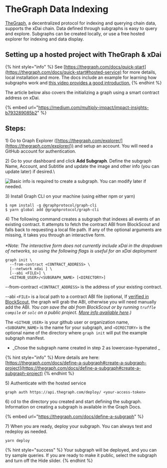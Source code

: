 # TheGraph Data Indexing

[TheGraph](https://thegraph.com), a decentralized protocol for indexing and querying chain data, supports the xDai chain. Data defined through subgraphs is easy to query and explore. Subgraphs can be created locally, or use a free hosted explorer for indexing and data display.&#x20;

## Setting up a hosted project with TheGraph & xDai

{% hint style="info" %}
See [https://thegraph.com/docs/quick-start](https://thegraph.com/docs/quick-start#hosted-service) for more details, local installation and more. The docs include an example for learning how subgraphs work and  [this video provides a good introduction.](https://thegraph.com/hackathons/2019/12)
{% endhint %}

The article below also covers the initializing a graph using a smart contract address on xDai.

{% embed url="https://medium.com/multiply-impact/impact-insights-b793289085b2" %}

## Steps:

1\) Go to Graph Explorer ([https://thegraph.com/explorer/](https://thegraph.com/explorer/)) and setup an account. You will need a GitHub account for authentication.&#x20;

2\) Go to your dashboard and click **Add Subgraph**. Define the subgraph Name, Account, and Subtitle and update the image and other info (you can update later) if desired.\


![Basic info is required to create a subgraph. You can modify later if needed.](../../.gitbook/assets/xdai-graph.png)

3\) Install Graph CLI on your machine (using either npm or yarn)

```
$ npm install -g @graphprotocol/graph-cli
$ yarn global add @graphprotocol/graph-cli

```

4\) The following command creates a subgraph that indexes all events of an existing contract. It attempts to fetch the contract ABI from BlockScout and falls back to requesting a local file path. If any of the optional arguments are missing, it takes you through an interactive form.\
\
_\*Note: The interactive form does not currently include xDai in the dropdown of networks, so using the following flags is useful for an xDai deployment_

```
graph init \
  --from-contract <CONTRACT_ADDRESS> \
  [--network xdai ] \
  [--abi <FILE>] \
  <GITHUB_USER>/<SUBGRAPH_NAME> [<DIRECTORY>]
```

\--from-contract `<CONTRACT_ADDRESS>` is the address of your existing contract.

\--abi `<FILE>` is a local path to a contract ABI file (optional, If [verified in BlockScout](https://docs.blockscout.com/for-users/smart-contract-interaction/verifying-a-smart-contract), the graph will grab the ABI, otherwise you will need manually add the ABI. _You can save the abi from BlockScout or by running `truffle compile` or `solc` on a public project. _[_More info available here_](https://thegraph.com/docs/define-a-subgraph#the-subgraph-manifest)_.)_

The `<GITHUB_USER>` is your github user or organization name, `<SUBGRAPH_NAME>` is the name for your subgraph, and `<DIRECTORY>` is the optional name of the directory where `graph init` will put the example subgraph manifest.&#x20;

* _Chose the subgraph name created in step 2 as lowercase-hypenated _

{% hint style="info" %}
More details are here: [https://thegraph.com/docs/define-a-subgraph#create-a-subgraph-project](https://thegraph.com/docs/define-a-subgraph#create-a-subgraph-project)
{% endhint %}

5\)  Authenticate with the hosted service

```
graph auth https://api.thegraph.com/deploy/ <your-access-token>
```

6\) cd to the directory you created and start defining the subgraph. Information on creating a subgraph is available in the Graph Docs.

{% embed url="https://thegraph.com/docs/define-a-subgraph" %}

7\) When you are ready, deploy your subgraph. You can always test and redeploy as needed.&#x20;

```
yarn deploy
```

{% hint style="success" %}
Your subgraph will be deployed, and you can try sample queries. If you are ready to make it public, select the subgraph and turn off the Hide slider.
{% endhint %}
